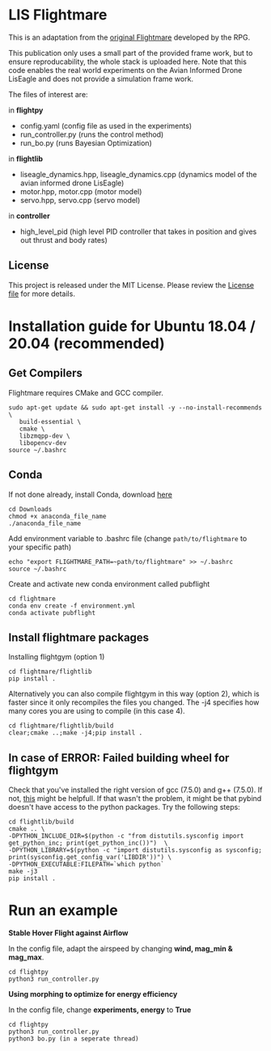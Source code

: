 # LIS Flightmare

This is an adaptation from the [original Flightmare](https://github.com/uzh-rpg/flightmare) developed by the RPG. 

This publication only uses a small part of the provided frame work, but to ensure reproducability, the whole stack is uploaded here.
Note that this code enables the real world experiments on the Avian Informed Drone LisEagle and does not provide a simulation frame work.

The files of interest are:

in **flightpy**
- config.yaml (config file as used in the experiments)
- run_controller.py (runs the control method)
- run_bo.py (runs Bayesian Optimization)

in **flightlib**
- liseagle_dynamics.hpp, liseagle_dynamics.cpp (dynamics model of the avian informed drone LisEagle)
- motor.hpp, motor.cpp (motor model)
- servo.hpp, servo.cpp (servo model)

in **controller**
- high_level_pid (high level PID controller that takes in position and gives out thrust and body rates)

## License

This project is released under the MIT License. Please review the [License file](LICENSE) for more details.

# Installation guide for Ubuntu 18.04 / 20.04 (recommended)

## Get Compilers

Flightmare requires CMake and GCC compiler.

```
sudo apt-get update && sudo apt-get install -y --no-install-recommends \
   build-essential \
   cmake \
   libzmqpp-dev \
   libopencv-dev
source ~/.bashrc
```

## Conda

If not done already, install Conda, download [here](https://www.anaconda.com/products/distribution)

```
cd Downloads
chmod +x anaconda_file_name
./anaconda_file_name
```

Add environment variable to .bashrc file (change ```path/to/flightmare``` to your specific path)

```
echo "export FLIGHTMARE_PATH=~path/to/flightmare" >> ~/.bashrc
source ~/.bashrc
```

Create and activate new conda environment called pubflight

```
cd flightmare
conda env create -f environment.yml
conda activate pubflight
```

## Install flightmare packages

Installing flightgym (option 1)

```
cd flightmare/flightlib
pip install .
```

Alternatively you can also compile flightgym in this way (option 2), which is faster since it only recompiles the files you changed. The -j4 specifies how many cores you are using to compile (in this case 4).

```
cd flightmare/flightlib/build
clear;cmake ..;make -j4;pip install .
```

## In case of ERROR: Failed building wheel for flightgym

Check that you've installed the right version of gcc (7.5.0) and g++ (7.5.0). If not, [this](https://askubuntu.com/questions/26498/how-to-choose-the-default-gcc-and-g-version/26518#26518) might be helpfull.
If that wasn't the problem, it might be that pybind doesn't have access to the python packages. Try the following steps:
```
cd flightlib/build
cmake .. \
-DPYTHON_INCLUDE_DIR=$(python -c "from distutils.sysconfig import get_python_inc; print(get_python_inc())")  \
-DPYTHON_LIBRARY=$(python -c "import distutils.sysconfig as sysconfig; print(sysconfig.get_config_var('LIBDIR'))") \
-DPYTHON_EXECUTABLE:FILEPATH=`which python`
make -j3
pip install .
```

# Run an example

**Stable Hover Flight against Airflow**

In the config file, adapt the airspeed by changing **wind, mag_min & mag_max**.
```
cd flightpy
python3 run_controller.py
```

**Using morphing to optimize for energy efficiency**

In the config file, change **experiments, energy** to **True**
```
cd flightpy
python3 run_controller.py
python3 bo.py (in a seperate thread)
```